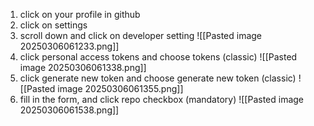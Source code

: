 1. click on your profile in github
2. click on settings
3. scroll down and click on developer setting
	![[Pasted image 20250306061233.png]]
4. click personal access tokens and choose tokens (classic)
	![[Pasted image 20250306061338.png]]
5. click generate new token and choose generate new token (classic)
	![[Pasted image 20250306061355.png]]
6. fill in the form, and click repo checkbox (mandatory)
	![[Pasted image 20250306061538.png]]